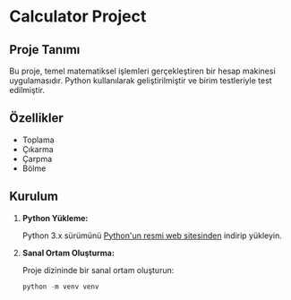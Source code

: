 # Calculator Project

## Proje Tanımı

Bu proje, temel matematiksel işlemleri gerçekleştiren bir hesap makinesi uygulamasıdır. Python kullanılarak geliştirilmiştir ve birim testleriyle test edilmiştir.

## Özellikler

- Toplama
- Çıkarma
- Çarpma
- Bölme

## Kurulum

1. **Python Yükleme:**

   Python 3.x sürümünü [Python'un resmi web sitesinden](https://www.python.org/downloads/) indirip yükleyin.

2. **Sanal Ortam Oluşturma:**

   Proje dizininde bir sanal ortam oluşturun:

   ```powershell
   python -m venv venv